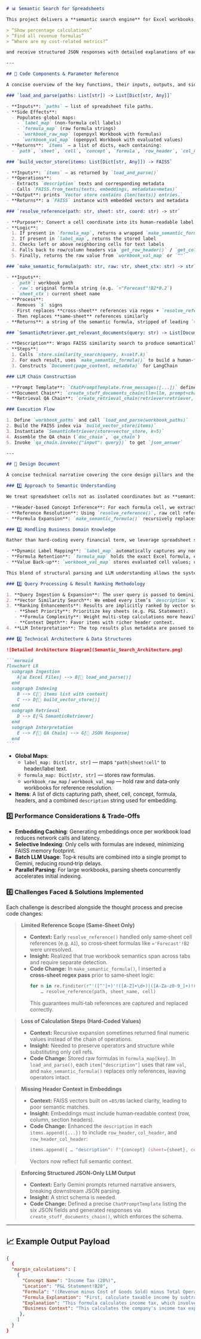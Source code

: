 ````markdown
# 📊 Semantic Search for Spreadsheets

This project delivers a **semantic search engine** for Excel workbooks, transforming raw formulas into business‑readable insights. Users pose natural‑language queries like:

> “Show percentage calculations”  
> “Find all revenue formulas”  
> “Where are my cost-related metrics?”

and receive structured JSON responses with detailed explanations of each matching formula.

---

## 🧩 Code Components & Parameter Reference

A concise overview of the key functions, their inputs, outputs, and side effects—as implemented in `sheet-semantic.ipynb`:

### `load_and_parse(paths: List[str]) -> List[Dict[str, Any]]`

- **Inputs**: `paths` – list of spreadsheet file paths.
- **Side Effects**:
  - Populates global maps:
    - `label_map` (non‑formula cell labels)
    - `formula_map` (raw formula strings)
    - `workbook_raw_map` (openpyxl Workbook with formulas)
    - `workbook_val_map` (openpyxl Workbook with evaluated values)
- **Returns**: `items` – a list of dicts, each containing:
  - `path`, `sheet`, `cell`, `concept`, `formula`, `row_header`, `col_header`, `row_header_col_header`, `description`

### `build_vector_store(items: List[Dict[str, Any]]) -> FAISS`

- **Inputs**: `items` – as returned by `load_and_parse()`
- **Operations**:
  - Extracts `description` texts and corresponding metadata
  - Calls `FAISS.from_texts(texts, embeddings, metadatas=metas)`
- **Output**: prints `Vector store contains {len(texts)} entries.`
- **Returns**: a `FAISS` instance with embedded vectors and metadata

### `resolve_reference(path: str, sheet: str, coord: str) -> str`

- **Purpose**: Convert a cell coordinate into its human-readable label or semantic sub-formula.
- **Logic**:
  1. If present in `formula_map`, returns a wrapped `make_semantic_formula()` call
  2. If present in `label_map`, returns the stored label
  3. Checks left or above neighboring cells for text labels
  4. Falls back to row/column headers via `get_row_header()` / `get_col_header()`
  5. Finally, returns the raw value from `workbook_val_map` or `""`

### `make_semantic_formula(path: str, raw: str, sheet_ctx: str) -> str`

- **Inputs**:
  - `path`: workbook path
  - `raw`: original formula string (e.g. `="Forecast"!B2*0.2`)
  - `sheet_ctx`: current sheet name
- **Process**:
  - Removes `$` signs
  - First replaces **cross-sheet** references via regex + `resolve_reference`
  - Then replaces **same-sheet** references similarly
- **Returns**: a string of the semantic formula, stripped of leading `=`

### `SemanticRetriever.get_relevant_documents(query: str) -> List[Document]`

- **Description**: Wraps FAISS similarity search to produce semantically enriched `Document` objects.
- **Steps**:
  1. Calls `store.similarity_search(query, k=self.k)`
  2. For each result, uses `make_semantic_formula()` to build a human‑friendly formula
  3. Constructs `Document(page_content, metadata)` for LangChain

### LLM Chain Construction

- **Prompt Template**: `ChatPromptTemplate.from_messages([...])` defines a strict JSON schema with six fields.
- **Document Chain**: `create_stuff_documents_chain(llm=llm, prompt=chat_prompt)`
- **Retrieval QA Chain**: `create_retrieval_chain(retriever=retriever, combine_docs_chain=doc_chain)`

### Execution Flow

1. Define `workbook_paths` and call `load_and_parse(workbook_paths)`
2. Build the FAISS index via `build_vector_store(items)`
3. Instantiate `SemanticRetriever(store=vector_store, k=5)`
4. Assemble the QA chain (`doc_chain`, `qa_chain`)
5. Invoke `qa_chain.invoke({"input": query})` to get `json_answer`

---

## 📖 Design Document

A concise technical narrative covering the core design pillars and the rationale behind implementation decisions.

### 1️⃣ Approach to Semantic Understanding

We treat spreadsheet cells not as isolated coordinates but as **semantic units** carrying business meaning.

- **Header-based Concept Inference**: For each formula cell, we extract its row header, column header, and top‑level section label to infer a human concept (e.g. “Gross Margin (Yr1)”).
- **Reference Resolution**: Using `resolve_reference()`, raw cell references (e.g. `B5`) are replaced with neighboring labels or header text, enabling phrases like “Revenue” or “Cost of Goods Sold.”
- **Formula Expansion**: `make_semantic_formula()` recursively replaces both cross‑sheet and same‑sheet references with resolved labels, producing a semantic string that retains the calculation logic without Excel syntax.

### 2️⃣ Handling Business Domain Knowledge

Rather than hard‑coding every financial term, we leverage spreadsheet structure and LLM capabilities:

- **Dynamic Label Mapping**: `label_map` automatically captures any non‑formula text adjacent to formulas, providing contextual names without a predefined dictionary.
- **Formula Retention**: `formula_map` holds the exact Excel formula, ensuring no loss of computational intent.
- **Value Back‑up**: `workbook_val_map` stores evaluated cell values; used as a fallback when no label or header is available.

This blend of structural parsing and LLM understanding allows the system to work across domains without manual term lists.

### 3️⃣ Query Processing & Result Ranking Methodology

1. **Query Ingestion & Expansion**: The user query is passed to Gemini, which enriches it with synonyms and related terms.
2. **Vector Similarity Search**: We embed every item’s `description` via MiniLM and index in FAISS. At query time, the expanded query is embedded and compared via cosine similarity to retrieve the top‑k most relevant entries.
3. **Ranking Enhancements**: Results are implicitly ranked by vector score. Further refinements include:
   - **Sheet Priority**: Prioritize key sheets (e.g. P&L Statement).
   - **Formula Complexity**: Weight multi‑step calculations more heavily.
   - **Context Depth**: Favor items with richer header context.
4. **LLM Interpretation**: The top results plus metadata are passed to a strict JSON prompt that instructs Gemini to output six fields—Concept Name, Location, Formula, Value, Explanation, Business Context—ensuring consistent, parseable output.

### 4️⃣ Technical Architecture & Data Structures

![Detailed Architecture Diagram](Semantic_Search_Architecture.png)

```mermaid
flowchart LR
  subgraph Ingestion
    A[📊 Excel Files] --> B[🧩 load_and_parse()]
  end
  subgraph Indexing
    B --> C[🧠 items list with context]
    C --> D[🧮 build_vector_store()]
  end
  subgraph Retrieval
    D --> E[🔍 SemanticRetriever]
  end
  subgraph Interpretation
    E --> F[🧾 QA Chain] --> G[💬 JSON Response]
  end
```
````

- **Global Maps**:
  - `label_map: Dict[str, str]` — maps `"path|sheet!cell"` to header/label text.
  - `formula_map: Dict[str, str]` — stores raw formulas.
  - `workbook_raw_map` / `workbook_val_map` — hold raw and data‑only workbooks for reference resolution.
- **Items**: A list of dicts capturing path, sheet, cell, concept, formula, headers, and a combined `description` string used for embedding.

### 5️⃣ Performance Considerations & Trade‑Offs

- **Embedding Caching**: Generating embeddings once per workbook load reduces network calls and latency.
- **Selective Indexing**: Only cells with formulas are indexed, minimizing FAISS memory footprint.
- **Batch LLM Usage**: Top‑k results are combined into a single prompt to Gemini, reducing round‑trip delays.
- **Parallel Parsing**: For large workbooks, parsing sheets concurrently accelerates initial indexing.

### 6️⃣ Challenges Faced & Solutions Implemented

Each challenge is described alongside the thought process and precise code changes:

> **Limited Reference Scope (Same‑Sheet Only)**
>
> - **Context:** Early `resolve_reference()` handled only same‑sheet cell references (e.g. `A1`), so cross‑sheet formulas like `='Forecast'!B2` were unresolved.
> - **Insight:** Realized that true workbook semantics span across tabs and require separate detection.
> - **Code Change:** In `make_semantic_formula()`, I inserted a **cross‑sheet regex pass** prior to same‑sheet logic:
>   ```python
>   for m in re.finditer(r"'([^']+)'!([A-Z]+\d+)|([A-Za-z0-9_]+)!([A-Z]+\d+)", sem):
>       … resolve_reference(path, sheet_name, cell)
>   ```
>   This guarantees multi‑tab references are captured and replaced correctly.

> **Loss of Calculation Steps (Hard‑Coded Values)**
>
> - **Context:** Recursive expansion sometimes returned final numeric values instead of the chain of operations.
> - **Insight:** Needed to preserve operators and structure while substituting only cell refs.
> - **Code Change:** Stored raw formulas in `formula_map[key]`. In `load_and_parse()`, each `item["description"]` uses that raw `val`, and `make_semantic_formula()` replaces only references, leaving operators intact.

> **Missing Header Context in Embeddings**
>
> - **Context:** FAISS vectors built on `=B5/B6` lacked clarity, leading to poor semantic matches.
> - **Insight:** Embeddings must include human‑readable context (row, column, section headers).
> - **Code Change:** Enhanced the `description` in each `items.append({...})` to include `row_header`, `col_header`, and `row_header_col_header`:
>   ```python
>   items.append({ … "description": f"{concept} (sheet={sheet}, cell={cell.coordinate}; row_header={row_hdr}, col_header={col_hdr}, row_header_col_header={row_hdr_col_hdr}): {val}" })
>   ```
>   Vectors now reflect full semantic context.

> **Enforcing Structured JSON‑Only LLM Output**
>
> - **Context:** Early Gemini prompts returned narrative answers, breaking downstream JSON parsing.
> - **Insight:** A strict schema is needed.
> - **Code Change:** Defined a precise `ChatPromptTemplate` listing the six JSON fields and generated responses via `create_stuff_documents_chain()`, which enforces the schema.

---

## 📈 Example Output Payload

```json
{
  {
  "margin_calculations": [
    {
      "Concept Name": "Income Tax (20%)",
      "Location": "P&L Statement!B20",
      "Formula": "((Revenue minus Cost of Goods Sold) minus Total Operating Expenses minus Operating Profit) minus (((Revenue minus Cost of Goods Sold) minus Total Operating Expenses minus Operating Profit) times 20%)",
      "Formula_Explanation": "First, calculate taxable income by subtracting Cost of Goods Sold, Total Operating Expenses, and Operating Profit from Revenue. Then, calculate the income tax by multiplying the taxable income by the tax rate of 20%. Finally, subtract the calculated income tax from the taxable income to arrive at the final Income Tax amount.",
      "Explanation": "This formula calculates income tax, which involves a percentage (20%).",
      "Business Context": "This calculates the company's income tax expense, a key component of the profit and loss statement."
     },
    ]
  }
}
```

```

```
